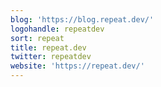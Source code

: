 ```yaml
---
blog: 'https://blog.repeat.dev/'
logohandle: repeatdev
sort: repeat
title: repeat.dev
twitter: repeatdev
website: 'https://repeat.dev/'
---
```

